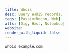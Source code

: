 ```yaml
---
title: Whois
desc: Query WHOIS records.
tags: [PassiveRecon, Web]
alts: [Dig, Host, Nslookup]
website:
render_with_liquid: false
---
```


```sh
whois example.com
```